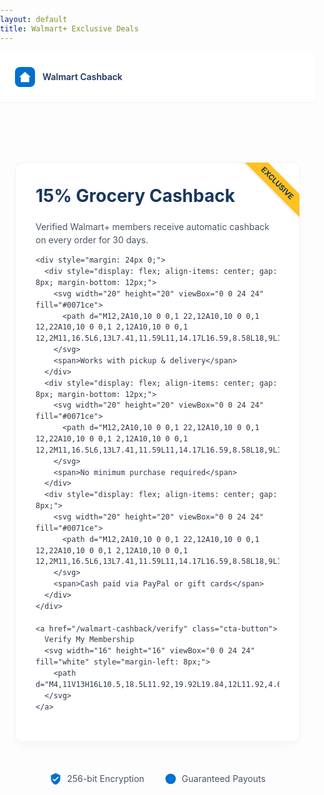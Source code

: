```yaml
---
layout: default
title: Walmart+ Exclusive Deals
---
```


<style>
  :root {
    --walmart-blue: #0071ce;
    --walmart-dark: #1a365d;
    --walmart-yellow: #ffc220;
  }
  body {
    font-family: 'Inter', sans-serif;
    margin: 0;
    padding: 0;
    color: #2d3748;
    line-height: 1.5;
  }
  .header {
    background: white;
    padding: 24px 0;
    box-shadow: 0 1px 3px rgba(0, 0, 0, 0.05);
    position: sticky;
    top: 0;
    z-index: 10;
  }
  .container {
    max-width: 800px;
    margin: 0 auto;
    padding: 40px 24px;
  }
  .offer-card {
    background: white;
    border-radius: 12px;
    padding: 32px;
    margin-bottom: 32px;
    box-shadow: 0 10px 15px -3px rgba(0, 0, 0, 0.03);
    border: 1px solid rgba(0, 0, 0, 0.05);
    position: relative;
    overflow: hidden;
  }
  .offer-badge {
    position: absolute;
    top: 20px;
    right: -30px;
    background: var(--walmart-yellow);
    color: var(--walmart-dark);
    padding: 4px 32px;
    transform: rotate(45deg);
    font-weight: 700;
    font-size: 12px;
    box-shadow: 0 2px 4px rgba(0, 0, 0, 0.1);
  }
  .cta-button {
    display: inline-flex;
    align-items: center;
    justify-content: center;
    background: var(--walmart-blue);
    color: white !important;
    padding: 16px 32px;
    border-radius: 8px;
    text-decoration: none;
    font-weight: 600;
    font-size: 16px;
    transition: all 0.2s;
    box-shadow: 0 4px 6px rgba(0, 113, 206, 0.2);
    margin-top: 16px;
  }
  .cta-button:hover {
    transform: translateY(-2px);
    box-shadow: 0 6px 12px rgba(0, 113, 206, 0.25);
    background: #0065b8;
  }
  @media (max-width: 640px) {
    .container {
      padding: 24px 16px;
    }
    .offer-card {
      padding: 24px 16px;
    }
  }
</style>

<header class="header">
  <div style="max-width: 1200px; margin: 0 auto; padding: 0 24px;">
    <div style="display: flex; align-items: center; gap: 12px;">
      <div style="width: 32px; height: 32px; background: #0071ce; border-radius: 8px; display: flex; align-items: center; justify-content: center;">
        <svg width="20" height="20" viewBox="0 0 24 24" fill="white">
          <path d="M12,2L1,12H4V22H20V12H23M11,15V18H13V15M15,15V18H17V15M7,15V18H9V15Z"/>
        </svg>
      </div>
      <span style="font-weight: 600; color: #1a365d;">Walmart Cashback</span>
    </div>
  </div>
</header>

<div class="container">
  <div class="offer-card">
    <div class="offer-badge">EXCLUSIVE</div>
    <h1 style="color: var(--walmart-dark); margin-top: 0; font-size: 28px;">15% Grocery Cashback</h1>
    <p style="color: #4a5568;">Verified Walmart+ members receive automatic cashback on every order for 30 days.</p>
    
    <div style="margin: 24px 0;">
      <div style="display: flex; align-items: center; gap: 8px; margin-bottom: 12px;">
        <svg width="20" height="20" viewBox="0 0 24 24" fill="#0071ce">
          <path d="M12,2A10,10 0 0,1 22,12A10,10 0 0,1 12,22A10,10 0 0,1 2,12A10,10 0 0,1 12,2M11,16.5L6,13L7.41,11.59L11,14.17L16.59,8.58L18,9L11,16.5Z"/>
        </svg>
        <span>Works with pickup & delivery</span>
      </div>
      <div style="display: flex; align-items: center; gap: 8px; margin-bottom: 12px;">
        <svg width="20" height="20" viewBox="0 0 24 24" fill="#0071ce">
          <path d="M12,2A10,10 0 0,1 22,12A10,10 0 0,1 12,22A10,10 0 0,1 2,12A10,10 0 0,1 12,2M11,16.5L6,13L7.41,11.59L11,14.17L16.59,8.58L18,9L11,16.5Z"/>
        </svg>
        <span>No minimum purchase required</span>
      </div>
      <div style="display: flex; align-items: center; gap: 8px;">
        <svg width="20" height="20" viewBox="0 0 24 24" fill="#0071ce">
          <path d="M12,2A10,10 0 0,1 22,12A10,10 0 0,1 12,22A10,10 0 0,1 2,12A10,10 0 0,1 12,2M11,16.5L6,13L7.41,11.59L11,14.17L16.59,8.58L18,9L11,16.5Z"/>
        </svg>
        <span>Cash paid via PayPal or gift cards</span>
      </div>
    </div>
    
    <a href="/walmart-cashback/verify" class="cta-button">
      Verify My Membership
      <svg width="16" height="16" viewBox="0 0 24 24" fill="white" style="margin-left: 8px;">
        <path d="M4,11V13H16L10.5,18.5L11.92,19.92L19.84,12L11.92,4.08L10.5,5.5L16,11H4Z"/>
      </svg>
    </a>
  </div>

  <div style="display: flex; justify-content: center; gap: 32px; margin: 48px 0; flex-wrap: wrap;">
    <div style="display: flex; align-items: center; gap: 8px; font-size: 14px; color: #4a5568;">
      <svg width="20" height="20" viewBox="0 0 24 24" fill="#0071ce">
        <path d="M12,1L3,5V11C3,16.55 6.84,21.74 12,23C17.16,21.74 21,16.55 21,11V5L12,1M10,17L6,13L7.41,11.59L10,14.17L16.59,7.58L18,9L10,17Z"/>
      </svg>
      <span>256-bit Encryption</span>
    </div>
    <div style="display: flex; align-items: center; gap: 8px; font-size: 14px; color: #4a5568;">
      <svg width="20" height="20" viewBox="0 0 24 24" fill="#0071ce">
        <path d="M12,2A10,10 0 0,1 22,12A10,10 0 0,1 12,22A10,10 0 0,1 2,12A10,10 0 0,1 12,2M11,16.5L6,13L7.41,11.59L11,14.17L16.59,8.58L18,9L11,16.5Z"/>
      </svg>
      <span>Guaranteed Payouts</span>
    </div>
  </div>
</div>

<script>
// Show success message if coming from CPAGrip
if(new URLSearchParams(window.location.search).has('verified')) {
  document.body.innerHTML = `
    <div style="text-align:center; padding:40px; font-family: 'Inter', sans-serif;">
      <svg width="60" height="60" viewBox="0 0 24 24" fill="#38a169" style="margin-bottom: 20px;">
        <path d="M12,2A10,10 0 0,1 22,12A10,10 0 0,1 12,22A10,10 0 0,1 2,12A10,10 0 0,1 12,2M11,16.5L6,13L7.41,11.59L11,14.17L16.59,8.58L18,9L11,16.5Z"/>
      </svg>
      <h2 style="color: #1a365d; margin: 0 0 16px;">Verification Complete!</h2>
      <p style="color: #4a5568; max-width: 400px; margin: 0 auto 24px;">
        Your 15% cashback is now active. Returns will be processed within 24 hours.
      </p>
      <a href="/walmart-cashback" style="display: inline-block; background: #0071ce; color: white; padding: 12px 24px; border-radius: 6px; text-decoration: none; font-weight: 500;">
        Continue to Offers
      </a>
    </div>
  `;
}
</script>
